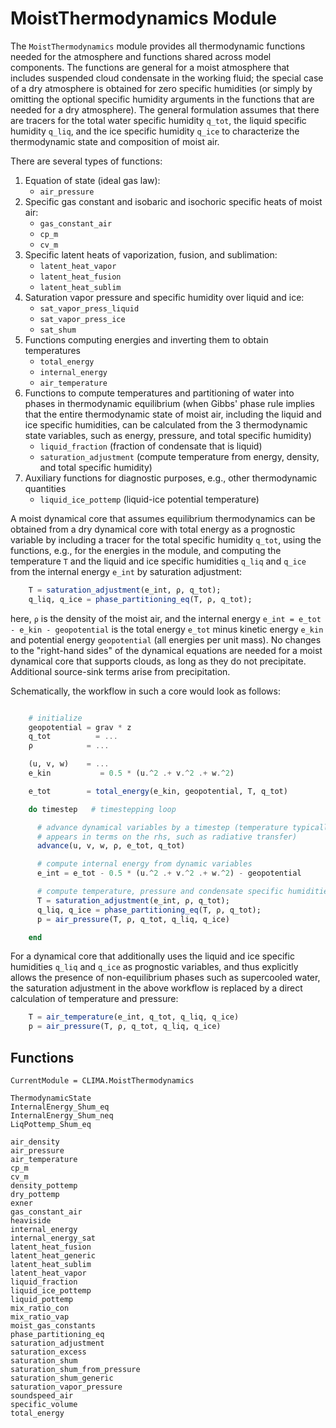 # MoistThermodynamics Module

The `MoistThermodynamics` module provides all thermodynamic functions needed for the atmosphere and functions shared across model components. The functions are general for a moist atmosphere that includes suspended cloud condensate in the working fluid; the special case of a dry atmosphere is obtained for zero specific humidities (or simply by omitting the optional specific humidity arguments in the functions that are needed for a dry atmosphere). The general formulation assumes that there are tracers for the total water specific humidity `q_tot`, the liquid specific humidity `q_liq`, and the ice specific humidity `q_ice` to characterize the thermodynamic state and composition of moist air.

There are several types of functions:

1. Equation of state (ideal gas law):
    * `air_pressure`
2. Specific gas constant and isobaric and isochoric specific heats of moist air:
    * `gas_constant_air`
    * `cp_m`
    * `cv_m`
3. Specific latent heats of vaporization, fusion, and sublimation:
    * `latent_heat_vapor`
    * `latent_heat_fusion`
    * `latent_heat_sublim`
4. Saturation vapor pressure and specific humidity over liquid and ice:
    * `sat_vapor_press_liquid`
    * `sat_vapor_press_ice`
    * `sat_shum`
5. Functions computing energies and inverting them to obtain temperatures
    * `total_energy`
    * `internal_energy`
    * `air_temperature`
6. Functions to compute temperatures and partitioning of water into phases in thermodynamic equilibrium (when Gibbs' phase rule implies that the entire thermodynamic state of moist air, including the liquid and ice specific humidities, can be calculated from the 3 thermodynamic state variables, such as energy, pressure, and total specific humidity)
    * `liquid_fraction` (fraction of condensate that is liquid)
    * `saturation_adjustment` (compute temperature from energy, density, and total specific humidity)
7. Auxiliary functions for diagnostic purposes, e.g., other thermodynamic quantities
    * `liquid_ice_pottemp` (liquid-ice potential temperature)

A moist dynamical core that assumes equilibrium thermodynamics can be obtained from a dry dynamical core with total energy as a prognostic variable by including a tracer for the total specific humidity `q_tot`, using the functions, e.g., for the energies in the module, and computing the temperature `T` and the liquid and ice specific humidities `q_liq` and `q_ice` from the internal energy `e_int` by saturation adjustment:
```julia
    T = saturation_adjustment(e_int, ρ, q_tot);
    q_liq, q_ice = phase_partitioning_eq(T, ρ, q_tot);
```
here, `ρ` is the density of the moist air, and the internal energy `e_int = e_tot - e_kin - geopotential` is the total energy `e_tot` minus kinetic energy `e_kin` and potential energy `geopotential` (all energies per unit mass). No changes to the "right-hand sides" of the dynamical equations are needed for a moist dynamical core that supports clouds, as long as they do not precipitate. Additional source-sink terms arise from precipitation.

Schematically, the workflow in such a core would look as follows:
```julia

    # initialize
    geopotential = grav * z
    q_tot          = ...
    ρ            = ...

    (u, v, w)    = ...
    e_kin           = 0.5 * (u.^2 .+ v.^2 .+ w.^2)

    e_tot        = total_energy(e_kin, geopotential, T, q_tot)

    do timestep   # timestepping loop

      # advance dynamical variables by a timestep (temperature typically
      # appears in terms on the rhs, such as radiative transfer)
      advance(u, v, w, ρ, e_tot, q_tot)

      # compute internal energy from dynamic variables
      e_int = e_tot - 0.5 * (u.^2 .+ v.^2 .+ w.^2) - geopotential

      # compute temperature, pressure and condensate specific humidities,
      T = saturation_adjustment(e_int, ρ, q_tot);
      q_liq, q_ice = phase_partitioning_eq(T, ρ, q_tot);
      p = air_pressure(T, ρ, q_tot, q_liq, q_ice)

    end
```

For a dynamical core that additionally uses the liquid and ice specific humidities `q_liq` and `q_ice` as prognostic variables, and thus explicitly allows the presence of non-equilibrium phases such as supercooled water, the saturation adjustment in the above workflow is replaced by a direct calculation of temperature and pressure:
```julia
    T = air_temperature(e_int, q_tot, q_liq, q_ice)
    p = air_pressure(T, ρ, q_tot, q_liq, q_ice)
```

## Functions

```@meta
CurrentModule = CLIMA.MoistThermodynamics
```

```@docs
ThermodynamicState
InternalEnergy_Shum_eq
InternalEnergy_Shum_neq
LiqPottemp_Shum_eq
```

```@docs
air_density
air_pressure
air_temperature
cp_m
cv_m
density_pottemp
dry_pottemp
exner
gas_constant_air
heaviside
internal_energy
internal_energy_sat
latent_heat_fusion
latent_heat_generic
latent_heat_sublim
latent_heat_vapor
liquid_fraction
liquid_ice_pottemp
liquid_pottemp
mix_ratio_con
mix_ratio_vap
moist_gas_constants
phase_partitioning_eq
saturation_adjustment
saturation_excess
saturation_shum
saturation_shum_from_pressure
saturation_shum_generic
saturation_vapor_pressure
soundspeed_air
specific_volume
total_energy
```





